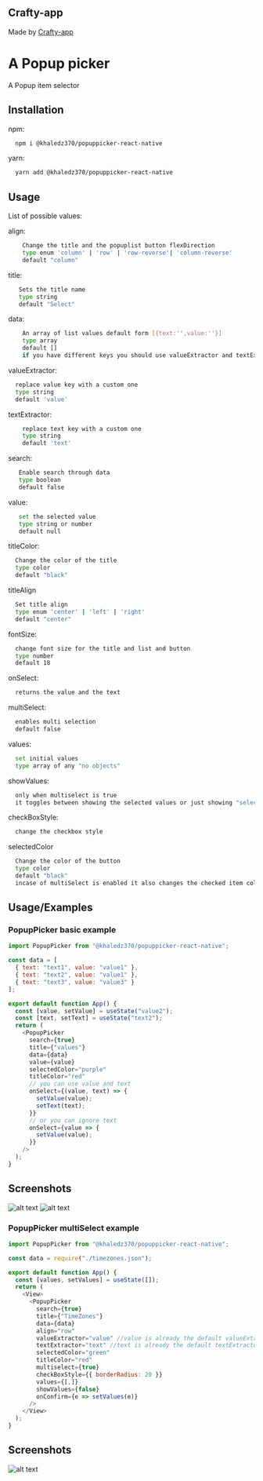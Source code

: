 ## Crafty-app

Made by <a target="_blank" href="https://crafty-app.com"> Crafty-app</a>

# A Popup picker

A Popup item selector

## Installation

npm:

```bash
  npm i @khaledz370/popuppicker-react-native
```

yarn:

```bash
  yarn add @khaledz370/popuppicker-react-native
```

## Usage

List of possible values:

align:

```bash
    Change the title and the popuplist button flexDirection
    type enum 'column' | 'row' | 'row-reverse'| 'column-reverse'
    default "column"
```

title:

```bash
   Sets the title name
   type string
   default "Select"
```

data:

```bash
    An array of list values default form [{text:'',value:''}]
    type array
    default []
    if you have different keys you should use valueExtractor and textExtractor
```

valueExtractor:

```bash
  replace value key with a custom one
  type string
  default 'value'
```

textExtractor:

```bash
    replace text key with a custom one
    type string
    default 'text'
```

search:

```bash
   Enable search through data
   type boolean
   default false
```

value:

```bash
   set the selected value
   type string or number
   default null
```

titleColor:

```bash
  Change the color of the title
  type color
  default "black"
```

titleAlign

```bash
  Set title align
  type enum 'center' | 'left' | 'right'
  default "center"
```

fontSize:

```bash
  change font size for the title and list and button
  type number
  default 18
```

onSelect:

```bash
  returns the value and the text
```

multiSelect:

```bash
  enables multi selection
  default false
```

values:

```bash
  set initial values
  type array of any "no objects"
```

showValues:

```bash
  only when multiselect is true
  it toggles between showing the selected values or just showing "select"
```

checkBoxStyle:

```bash
  change the checkbox style
```

selectedColor

```bash
  Change the color of the button
  type color
  default "black"
  incase of multiSelect is enabled it also changes the checked item color
```

## Usage/Examples

### PopupPicker basic example

```javascript
import PopupPicker from "@khaledz370/popuppicker-react-native";

const data = [
  { text: "text1", value: "value1" },
  { text: "text2", value: "value1" },
  { text: "text3", value: "value3" }
];

export default function App() {
  const [value, setValue] = useState("value2");
  const [text, setText] = useState("text2");
  return (
    <PopupPicker
      search={true}
      title={"values"}
      data={data}
      value={value}
      selectedColor="purple"
      titleColor="red"
      // you can use value and text
      onSelect={(value, text) => {
        setValue(value);
        setText(text);
      }}
      // or you can ignore text
      onSelect={value => {
        setValue(value);
      }}
    />
  );
}
```

## Screenshots

![alt text](https://raw.githubusercontent.com/kz370/myImages/main/popupPickerBtn.png)
![alt text](https://raw.githubusercontent.com/kz370/myImages/main/popupPicker.png)

### PopupPicker multiSelect example

```javascript
import PopupPicker from "@khaledz370/popuppicker-react-native";

const data = require("./timezones.json");

export default function App() {
  const [values, setValues] = useState([]);
  return (
    <View>
      <PopupPicker
        search={true}
        title={"TimeZones"}
        data={data}
        align="row"
        valueExtractor="value" //value is already the default valueExtractor this is just and example
        textExtractor="text" //text is already the default textExtractor this is just and example
        selectedColor="green"
        titleColor="red"
        multiselect={true}
        checkBoxStyle={{ borderRadius: 20 }}
        values={[,]}
        showValues={false}
        onConfirm={e => setValues(e)}
      />
    </View>
  );
}
```

## Screenshots

![alt text](https://raw.githubusercontent.com/kz370/myImages/main/multiSelection.png)
